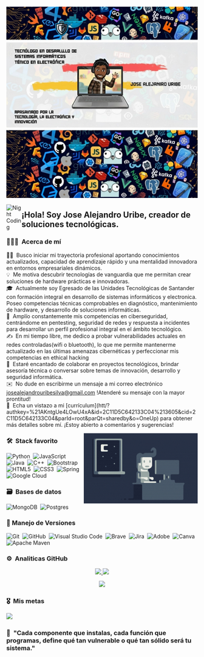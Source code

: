 ![Aditya Kanoi Banner](https://github.com/JoseAlejandroUribe23/JoseAlejandroUribe23/blob/main/banner.png?raw=true)

<img alt="Night Coding" src="./assets/Hand%20Wave.gif" width='40' align="left"/><h2 align="left">¡Hola! Soy  Jose Alejandro Uribe, creador de soluciones tecnológicas.</h2>


### 👨🏻‍💻 &nbsp;Acerca de mí

👨‍💻 &nbsp;Busco iniciar mi trayectoria profesional aportando conocimientos actualizados, capacidad de aprendizaje rápido y una mentalidad innovadora en entornos empresariales dinámicos.\
💡 &nbsp;Me motiva descubrir tecnologías de vanguardia que me permitan crear soluciones de hardware prácticas e innovadoras.\
🎓 &nbsp;Actualmente soy  Egresado de las Unidades Tecnológicas de Santander con formación integral en desarrollo de sistemas informáticos y electronica. Poseo competencias técnicas comprobables en diagnóstico, mantenimiento de hardware, y desarrollo de soluciones informáticas.\
🌱 &nbsp;Amplío constantemente mis competencias en ciberseguridad, centrándome en pentesting, seguridad de redes y respuesta a incidentes para desarrollar un perfil profesional integral en el ámbito tecnológico.\
✍️ &nbsp;En mi tiempo libre, me dedico a probar vulnerabilidades actuales en redes controladas(wifi o bluetooth), lo que me permite mantenerme actualizado en las últimas amenazas cibernéticas y perfeccionar mis competencias en ethical hacking\
💬 &nbsp;Estaré encantado de colaborar en proyectos tecnológicos, brindar asesoría técnica o conversar sobre temas de innovación, desarrollo y seguridad informática.\
✉️ &nbsp;No dude en escribirme un mensaje a mi correo electrónico josealejandrouribesilva@gmail.com !Atenderé su mensaje con la mayor prontitud!\
📄 &nbsp;Echa un vistazo a mi [currículum](htt/? authkey=%21AKntgUe4LOwU4xA&id=2C11D5C642133C04%213605&cid=2C11D5C642133C04&parId=root&parQt=sharedby&o=OneUp) para obtener más detalles sobre mí. ¡Estoy abierto a comentarios y sugerencias!


<img alt="Night Coding" src="https://raw.githubusercontent.com/AVS1508/AVS1508/master/assets/Night-Coding.gif" align="right"/>

### 🛠 &nbsp;Stack favorito

![Python](https://img.shields.io/badge/python-3670A0?style=for-the-badge&logo=python&logoColor=ffdd54)&nbsp;
![JavaScript](https://img.shields.io/badge/javascript-%23323330.svg?style=for-the-badge&logo=javascript&logoColor=%23F7DF1E)&nbsp;
![Java](https://img.shields.io/badge/java-%23ED8B00.svg?style=for-the-badge&logo=java&logoColor=white)&nbsp;
![C++](https://img.shields.io/badge/c++-%2300599C.svg?style=for-the-badge&logo=c%2B%2B&logoColor=white)&nbsp;
![Bootstrap](https://img.shields.io/badge/bootstrap-%23563D7C.svg?style=for-the-badge&logo=bootstrap&logoColor=white)&nbsp;
![HTML5](https://img.shields.io/badge/html5-%23E34F26.svg?style=for-the-badge&logo=html5&logoColor=white)&nbsp;
![CSS3](https://img.shields.io/badge/css3-%231572B6.svg?style=for-the-badge&logo=css3&logoColor=white)&nbsp;
![Spring](https://img.shields.io/badge/spring-%236DB33F.svg?style=for-the-badge&logo=spring&logoColor=white)&nbsp;
![Google Cloud](https://img.shields.io/badge/GoogleCloud-%234285F4.svg?style=for-the-badge&logo=google-cloud&logoColor=white)&nbsp;


### 🗃 &nbsp;Bases de datos

![MongoDB](https://img.shields.io/badge/MongoDB-%234ea94b.svg?style=for-the-badge&logo=mongodb&logoColor=white)&nbsp;
![Postgres](https://img.shields.io/badge/postgres-%23316192.svg?style=for-the-badge&logo=postgresql&logoColor=white)&nbsp;



### 🧰 Manejo de Versiones

![Git](https://img.shields.io/badge/git-%23F05033.svg?style=for-the-badge&logo=git&logoColor=white)&nbsp;
![GitHub](https://img.shields.io/badge/github-%23121011.svg?style=for-the-badge&logo=github&logoColor=white)&nbsp;
![Visual Studio Code](https://img.shields.io/badge/Visual%20Studio%20Code-0078d7.svg?style=for-the-badge&logo=visual-studio-code&logoColor=white)&nbsp;
![Brave](https://img.shields.io/badge/Brave-FB542B?style=for-the-badge&logo=Brave&logoColor=white)&nbsp;
![Jira](https://img.shields.io/badge/jira-%230A0FFF.svg?style=for-the-badge&logo=jira&logoColor=white)&nbsp;
![Adobe](https://img.shields.io/badge/adobe-%23FF0000.svg?style=for-the-badge&logo=adobe&logoColor=white)&nbsp;
![Canva](https://img.shields.io/badge/Canva-%2300C4CC.svg?style=for-the-badge&logo=Canva&logoColor=white)&nbsp;
![Apache Maven](https://img.shields.io/badge/Apache%20Maven-C71A36?style=for-the-badge&logo=Apache%20Maven&logoColor=white)&nbsp;


### ⚙️ &nbsp;Analiticas GitHub

<p align="center">
  <a href="https://github.com/JoseAlejandroUribe23">
    <img height="180em" src="https://github-readme-stats-eight-theta.vercel.app/api?username=Adityakanoi2001&show_icons=true&theme=algolia&include_all_commits=true&count_private=true"/>
  </a>
  <a href="https://github.com/JoseAlejandroUribe23">
    <img height="180em" src="https://github-readme-stats-eight-theta.vercel.app/api/top-langs/?username=Adityakanoi2001&layout=compact&langs_count=8&theme=algolia"/>
  </a>
</p>

<p align="center">
  <img height="180em" src="https://github-readme-streak-stats.herokuapp.com/?user=AdityaKanoi2001&theme=dark&hide_border=true"/>
</p>

### 🎖 &nbsp;Mis metas 

[![](https://holopin.me/adityakanoi)](https://holopin.io/@adityakanoi)




### 🐍 &nbsp;"Cada componente que instalas, cada función que programas, define qué tan vulnerable o qué tan sólido será tu sistema."
